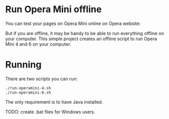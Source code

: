 Run Opera Mini offline
======================

You can test your pages on Opera Mini online on Opera website:


But if you are offline, it may be handy to be able to run everything offline on your computer. This simple project creates an offline script to run Opera Mini 4 and 6 on your computer.

Running
=======

There are two scripts you can run:

    ./run-operamini-4.sh
    ./run-operamini-6.sh

The only requirement is to have Java installed.

TODO: create .bat files for Windows users.

